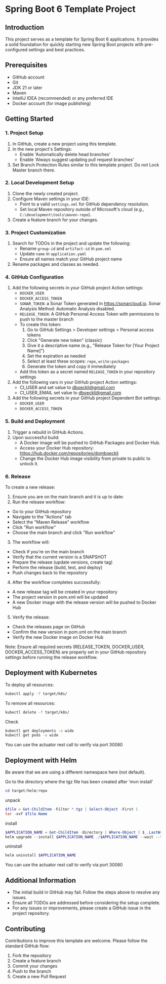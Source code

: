 # Spring Boot 6 Template Project

## Introduction
This project serves as a template for Spring Boot 6 applications. It provides a solid foundation for quickly starting new Spring Boot projects with pre-configured settings and best practices.

## Prerequisites
- GitHub account
- Git
- JDK 21 or later
- Maven
- IntelliJ IDEA (recommended) or any preferred IDE
- Docker account (for image publishing)

## Getting Started

### 1. Project Setup
1. In GitHub, create a new project using this template.
2. In the new project's Settings:
    - Enable 'Automatically delete head branches'
    - Enable 'Always suggest updating pull request branches'
3. Set Branch Protection Rules similar to this template project. Do not Lock Master branch there.

### 2. Local Development Setup
1. Clone the newly created project.
2. Configure Maven settings in your IDE:
    - Point to a valid `settings.xml` for GitHub dependency resolution.
    - Set local Maven repository outside of Microsoft's cloud (e.g., `C:\development\tools\maven-repo`).
3. Create a feature branch for your changes.

### 3. Project Customization
1. Search for TODOs in the project and update the following:
    - Rename `group-id` and `artifact-id` in `pom.xml`
    - Update `name` in `application.yaml`
    - Ensure all names match your GitHub project name
2. Rename packages and classes as needed.

### 4. GitHub Configuration
1. Add the following secrets in your GitHub project Action settings:
    - `DOCKER_USER`
    - `DOCKER_ACCESS_TOKEN`
    - `SONAR_TOKEN`: a Sonar Token generated in https://sonarcloud.io. Sonar Analysis Method: Automatic Analysis disabled. 
    - `RELEASE_TOKEN`: A GitHub Personal Access Token with permissions to push to the master branch
    - To create this token:
        1. Go to GitHub Settings > Developer settings > Personal access tokens
        2. Click "Generate new token" (classic)
        3. Give it a descriptive name (e.g., "Release Token for [Your Project Name]")
        4. Set the expiration as needed
        5. Select at least these scopes: `repo`, `write:packages`
        6. Generate the token and copy it immediately
    - Add this token as a secret named `RELEASE_TOKEN` in your repository settings
2. Add the following vars in your GitHub project Action settings:
    - CI_USER and set value to dboeckli@gmail.com
    - CI_USER_EMAIL set value to dboeckli@gmail.com
3. Add the following secrets in your GitHub project Dependent Bot settings:
   - `DOCKER_USER`
   - `DOCKER_ACCESS_TOKEN`

### 5. Build and Deployment
1. Trigger a rebuild in GitHub Actions.
2. Upon successful build:
    - A Docker image will be pushed to GitHub Packages and Docker Hub.
    - Access your Docker Hub repository: https://hub.docker.com/repositories/domboeckli
    - Change the Docker Hub image visibility from private to public to unlock it.

### 6. Release
To create a new release:

1. Ensure you are on the main branch and it is up to date:
2. Run the release workflow:
- Go to your GitHub repository
- Navigate to the "Actions" tab
- Select the "Maven Release" workflow
- Click "Run workflow"
- Choose the main branch and click "Run workflow"
3. The workflow will:
- Check if you're on the main branch
- Verify that the current version is a SNAPSHOT
- Prepare the release (update versions, create tag)
- Perform the release (build, test, and deploy)
- Push changes back to the repository
4. After the workflow completes successfully:
- A new release tag will be created in your repository
- The project version in pom.xml will be updated
- A new Docker image with the release version will be pushed to Docker Hub
5. Verify the release:
- Check the releases page on GitHub
- Confirm the new version in pom.xml on the main branch
- Verify the new Docker image on Docker Hub

Note: Ensure all required secrets (RELEASE_TOKEN, DOCKER_USER, DOCKER_ACCESS_TOKEN) are properly set in your GitHub repository settings before running the release workflow.

## Deployment with Kubernetes

To deploy all resources:
```bash
kubectl apply -f target/k8s/
```

To remove all resources:
```bash
kubectl delete -f target/k8s/
```

Check
```bash
kubectl get deployments -o wide
kubectl get pods -o wide
```

You can use the actuator rest call to verify via port 30080

## Deployment with Helm

Be aware that we are using a different namespace here (not default).

Go to the directory where the tgz file has been created after 'mvn install'
```powershell
cd target/helm/repo
```

unpack
```powershell
$file = Get-ChildItem -Filter *.tgz | Select-Object -First 1
tar -xvf $file.Name
```

install
```powershell
$APPLICATION_NAME = Get-ChildItem -Directory | Where-Object { $_.LastWriteTime -ge $file.LastWriteTime } | Select-Object -ExpandProperty Name
helm upgrade --install $APPLICATION_NAME ./$APPLICATION_NAME --wait --timeout 5m --debug
```

uninstall
```powershell
helm uninstall $APPLICATION_NAME
```

You can use the actuator rest call to verify via port 30080

## Additional Information
- The initial build in GitHub may fail. Follow the steps above to resolve any issues.
- Ensure all TODOs are addressed before considering the setup complete.
- For any issues or improvements, please create a GitHub issue in the project repository.

## Contributing
Contributions to improve this template are welcome. Please follow the standard GitHub flow:
1. Fork the repository
2. Create a feature branch
3. Commit your changes
4. Push to the branch
5. Create a new Pull Request
